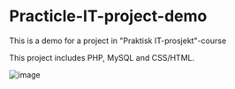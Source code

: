 # Practicle-IT-project-demo
This is a demo for a project in "Praktisk IT-prosjekt"-course

This project includes PHP, MySQL and CSS/HTML.

![image](https://user-images.githubusercontent.com/73894959/187312339-311d1f9b-3f91-4ba6-92fb-4b37cb55748a.png)
